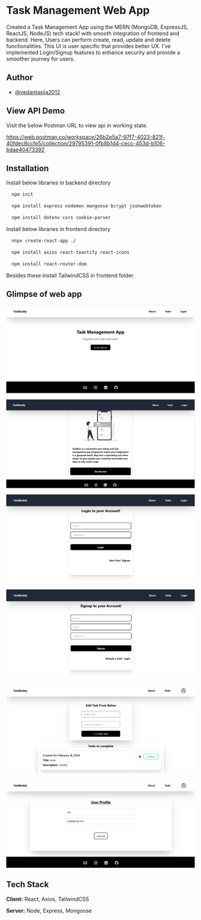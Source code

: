 
# Task Management Web App

Created a Task Management App using the MERN (MongoDB, ExpressJS, ReactJS, NodeJS) tech stack! with smooth integration of frontend and backend. Here, Users can perform create, read, update and delete functionalities. This UI is user specific that provides better UX. I've implemented Login/Signup features to enhance security and provide a smoother journey for users.


## Author

- [@vedantasija2012](https://www.github.com/vedantasija2012)


## View API Demo

Visit the below Postman URL to view api in working state.

https://web.postman.co/workspace/26b2e5a7-97f7-4023-821f-40fdec8ccfe5/collection/29795391-0fb8b1d4-cecc-453d-b106-bdae40473392


## Installation

Install below libraries in backend directory

```bash
  npm init
```

```bash
  npm install express nodemon mongoose bcrypt jsonwebtoken
```
```bash
  npm install dotenv cors cookie-parser
```

Install below libraries in frontend directory

```bash
  nnpx create-react-app ./
```

```bash
  npm install axios react-toastify react-icons
```
```bash
  npm install react-router-dom
```
Besides these install TailwindCSS in frontend folder.
    
## Glimpse of web app

![Home](https://raw.githubusercontent.com/vedantasija2012/Fullstack-Taskmanagement-App/master/images/ss1.png
)

![About](https://raw.githubusercontent.com/vedantasija2012/Fullstack-Taskmanagement-App/master/images/ss2.png
)

![Login](https://raw.githubusercontent.com/vedantasija2012/Fullstack-Taskmanagement-App/master/images/ss3.png
)

![Signup](https://raw.githubusercontent.com/vedantasija2012/Fullstack-Taskmanagement-App/master/images/ss4.png
)

![Tasks](https://raw.githubusercontent.com/vedantasija2012/Fullstack-Taskmanagement-App/master/images/ss5.png
)

![Profile](https://raw.githubusercontent.com/vedantasija2012/Fullstack-Taskmanagement-App/master/images/ss6.png
)
## Tech Stack

**Client:** React, Axios, TailwindCSS

**Server:** Node, Express, Mongoose

